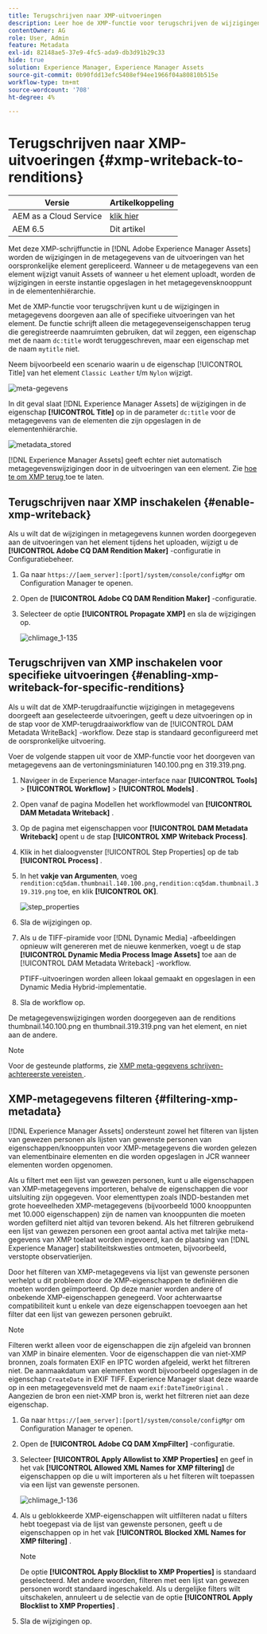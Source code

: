 ```yaml
---
title: Terugschrijven naar XMP-uitvoeringen
description: Leer hoe de XMP-functie voor terugschrijven de wijzigingen in metagegevens van een element doorgeeft aan alle of specifieke uitvoeringen van het element.
contentOwner: AG
role: User, Admin
feature: Metadata
exl-id: 82148ae5-37e9-4fc5-ada9-db3d91b29c33
hide: true
solution: Experience Manager, Experience Manager Assets
source-git-commit: 0b90fdd13efc5408ef94ee1966f04a80810b515e
workflow-type: tm+mt
source-wordcount: '708'
ht-degree: 4%

---
```


# Terugschrijven naar XMP-uitvoeringen {#xmp-writeback-to-renditions}

| Versie | Artikelkoppeling |
| -------- | ---------------------------- |
| AEM as a Cloud Service | [ klik hier ](https://experienceleague.adobe.com/nl/docs/experience-manager-cloud-service/content/assets/admin/xmp-metadata) |
| AEM 6.5 | Dit artikel |

Met deze XMP-schrijffunctie in [!DNL Adobe Experience Manager Assets] worden de wijzigingen in de metagegevens van de uitvoeringen van het oorspronkelijke element gerepliceerd. Wanneer u de metagegevens van een element wijzigt vanuit Assets of wanneer u het element uploadt, worden de wijzigingen in eerste instantie opgeslagen in het metagegevensknooppunt in de elementenhiërarchie.

Met de XMP-functie voor terugschrijven kunt u de wijzigingen in metagegevens doorgeven aan alle of specifieke uitvoeringen van het element. De functie schrijft alleen die metagegevenseigenschappen terug die geregistreerde naamruimten gebruiken, dat wil zeggen, een eigenschap met de naam `dc:title` wordt teruggeschreven, maar een eigenschap met de naam `mytitle` niet.

Neem bijvoorbeeld een scenario waarin u de eigenschap [!UICONTROL Title] van het element `Classic Leather` t/m `Nylon` wijzigt.

![ meta-gegevens ](assets/metadata.png)

In dit geval slaat [!DNL Experience Manager Assets] de wijzigingen in de eigenschap **[!UICONTROL Title]** op in de parameter `dc:title` voor de metagegevens van de elementen die zijn opgeslagen in de elementenhiërarchie.

![ metadata_stored ](assets/metadata_stored.png)

[!DNL Experience Manager Assets] geeft echter niet automatisch metagegevenswijzigingen door in de uitvoeringen van een element. Zie [ hoe te om XMP terug ](#enable-xmp-writeback) toe te laten.

## Terugschrijven naar XMP inschakelen {#enable-xmp-writeback}

Als u wilt dat de wijzigingen in metagegevens kunnen worden doorgegeven aan de uitvoeringen van het element tijdens het uploaden, wijzigt u de **[!UICONTROL Adobe CQ DAM Rendition Maker]** -configuratie in Configuratiebeheer.

1. Ga naar `https://[aem_server]:[port]/system/console/configMgr` om Configuration Manager te openen.
1. Open de **[!UICONTROL Adobe CQ DAM Rendition Maker]** -configuratie.
1. Selecteer de optie **[!UICONTROL Propagate XMP]** en sla de wijzigingen op.

   ![ chlimage_1-135 ](assets/chlimage_1-346.png)

## Terugschrijven van XMP inschakelen voor specifieke uitvoeringen {#enabling-xmp-writeback-for-specific-renditions}

Als u wilt dat de XMP-terugdraaifunctie wijzigingen in metagegevens doorgeeft aan geselecteerde uitvoeringen, geeft u deze uitvoeringen op in de stap voor de XMP-terugdraaiworkflow van de [!UICONTROL DAM Metadata WriteBack] -workflow. Deze stap is standaard geconfigureerd met de oorspronkelijke uitvoering.

Voer de volgende stappen uit voor de XMP-functie voor het doorgeven van metagegevens aan de vertoningsminiaturen 140.100.png en 319.319.png.

1. Navigeer in de Experience Manager-interface naar **[!UICONTROL Tools]** > **[!UICONTROL Workflow]** > **[!UICONTROL Models]** .
1. Open vanaf de pagina Modellen het workflowmodel van **[!UICONTROL DAM Metadata Writeback]** .
1. Op de pagina met eigenschappen voor **[!UICONTROL DAM Metadata Writeback]** opent u de stap **[!UICONTROL XMP Writeback Process]**.
1. Klik in het dialoogvenster [!UICONTROL Step Properties] op de tab **[!UICONTROL Process]** .
1. In het **vakje van Argumenten**, voeg `rendition:cq5dam.thumbnail.140.100.png,rendition:cq5dam.thumbnail.319.319.png` toe, en klik **[!UICONTROL OK]**.

   ![ step_properties ](assets/step_properties.png)

1. Sla de wijzigingen op.
1. Als u de TIFF-piramide voor [!DNL Dynamic Media] -afbeeldingen opnieuw wilt genereren met de nieuwe kenmerken, voegt u de stap **[!UICONTROL Dynamic Media Process Image Assets]** toe aan de [!UICONTROL DAM Metadata Writeback] -workflow.

   PTIFF-uitvoeringen worden alleen lokaal gemaakt en opgeslagen in een Dynamic Media Hybrid-implementatie.

1. Sla de workflow op.

De metagegevenswijzigingen worden doorgegeven aan de renditions thumbnail.140.100.png en thumbnail.319.319.png van het element, en niet aan de andere.

>[!NOTE]
>
>Voor de gesteunde platforms, zie [ XMP meta-gegevens schrijven-achtereerste vereisten ](/help/sites-deploying/technical-requirements.md#requirements-for-aem-assets-xmp-metadata-write-back).

## XMP-metagegevens filteren {#filtering-xmp-metadata}

[!DNL Experience Manager Assets] ondersteunt zowel het filteren van lijsten van gewezen personen als lijsten van gewenste personen van eigenschappen/knooppunten voor XMP-metagegevens die worden gelezen van elementbinaire elementen en die worden opgeslagen in JCR wanneer elementen worden opgenomen.

Als u filtert met een lijst van gewezen personen, kunt u alle eigenschappen van XMP-metagegevens importeren, behalve de eigenschappen die voor uitsluiting zijn opgegeven. Voor elementtypen zoals INDD-bestanden met grote hoeveelheden XMP-metagegevens (bijvoorbeeld 1000 knooppunten met 10.000 eigenschappen) zijn de namen van knooppunten die moeten worden gefilterd niet altijd van tevoren bekend. Als het filtreren gebruikend een lijst van gewezen personen een groot aantal activa met talrijke meta-gegevens van XMP toelaat worden ingevoerd, kan de plaatsing van [!DNL Experience Manager] stabiliteitskwesties ontmoeten, bijvoorbeeld, verstopte observatierijen.

Door het filteren van XMP-metagegevens via lijst van gewenste personen verhelpt u dit probleem door de XMP-eigenschappen te definiëren die moeten worden geïmporteerd. Op deze manier worden andere of onbekende XMP-eigenschappen genegeerd. Voor achterwaartse compatibiliteit kunt u enkele van deze eigenschappen toevoegen aan het filter dat een lijst van gewezen personen gebruikt.

>[!NOTE]
>
>Filteren werkt alleen voor de eigenschappen die zijn afgeleid van bronnen van XMP in binaire elementen. Voor de eigenschappen die van niet-XMP bronnen, zoals formaten EXIF en IPTC worden afgeleid, werkt het filtreren niet. De aanmaakdatum van elementen wordt bijvoorbeeld opgeslagen in de eigenschap `CreateDate` in EXIF TIFF. Experience Manager slaat deze waarde op in een metagegevensveld met de naam `exif:DateTimeOriginal` . Aangezien de bron een niet-XMP bron is, werkt het filtreren niet aan deze eigenschap.

1. Ga naar `https://[aem_server]:[port]/system/console/configMgr` om Configuration Manager te openen.
1. Open de **[!UICONTROL Adobe CQ DAM XmpFilter]** -configuratie.
1. Selecteer **[!UICONTROL Apply Allowlist to XMP Properties]** en geef in het vak **[!UICONTROL Allowed XML Names for XMP filtering]** de eigenschappen op die u wilt importeren als u het filteren wilt toepassen via een lijst van gewenste personen.

   ![ chlimage_1-136 ](assets/chlimage_1-347.png)

1. Als u geblokkeerde XMP-eigenschappen wilt uitfilteren nadat u filters hebt toegepast via de lijst van gewenste personen, geeft u de eigenschappen op in het vak **[!UICONTROL Blocked XML Names for XMP filtering]** .

   >[!NOTE]
   >
   >De optie **[!UICONTROL Apply Blocklist to XMP Properties]** is standaard geselecteerd. Met andere woorden, filteren met een lijst van gewezen personen wordt standaard ingeschakeld. Als u dergelijke filters wilt uitschakelen, annuleert u de selectie van de optie **[!UICONTROL Apply Blocklist to XMP Properties]** .

1. Sla de wijzigingen op.
